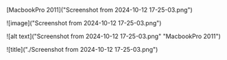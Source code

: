 [MacbookPro 2011]("Screenshot from 2024-10-12 17-25-03.png")

![image]("Screenshot from 2024-10-12 17-25-03.png")

![alt text]("Screenshot from 2024-10-12 17-25-03.png" "MacbookPro 2011")

![title]("./Screenshot from 2024-10-12 17-25-03.png")
